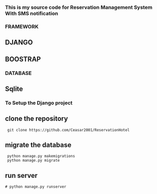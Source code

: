 ### This is my source code for Reservation Management System With SMS notification

### FRAMEWORK
## DJANGO
## BOOSTRAP


### DATABASE
## Sqlite


### To Setup the Django project
## clone the repository
     git clone https://github.com/Ceasar2001/ReservationHotel
## migrate the database
     python manage.py makemigrations
     python manage.py migrate

## run server
    # python manage.py runserver
